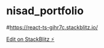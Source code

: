 # nisad_portfolio

#https://react-ts-gihr7c.stackblitz.io/

[Edit on StackBlitz ⚡️](https://stackblitz.com/edit/react-ts-bljbw2)
